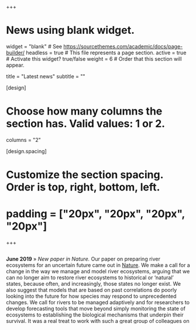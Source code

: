 +++
# News using blank widget.
widget = "blank"  # See https://sourcethemes.com/academic/docs/page-builder/
headless = true  # This file represents a page section.
active = true  # Activate this widget? true/false
weight = 6  # Order that this section will appear.

title = "Latest news"
subtitle = ""

[design]
  # Choose how many columns the section has. Valid values: 1 or 2.
  columns = "2"

[design.spacing]
  # Customize the section spacing. Order is top, right, bottom, left.
  # padding = ["20px", "20px", "20px", "20px"]
  
+++

<div style="overflow: auto; height:150pt; width:100%;">

**June 2019** » *New paper in Nature.* Our paper on preparing river ecosystems for an uncertain future came out in [Nature](https://www.nature.com/articles/d41586-019-01877-1). We make a call for a change in the way we manage and model river ecosystems, arguing that we can no longer aim to restore river ecosystems to historical or ‘natural’ states, because often, and increasingly, those states no longer exist. We also suggest that models that are based on past correlations do poorly looking into the future for how species may respond to unprecedented changes. We call for rivers to be managed adaptively and for researchers to develop forecasting tools that move beyond simply monitoring the state of ecosystems to establishing the biological mechanisms that underpin their survival. It was a real treat to work with such a great group of colleagues on this one: LeRoy Poff, Dave Lytle, Julian Olden, Nick Bond, Avril Horne, Albert Ruhi, Lindsay Reynolds and Dave Merritt. 

**April 2019** » *New paper in Ecosphere.* We have a new paper out in [Ecosphere](https://doi.org/10.1002/ecs2.2681). This is a multi-species demographic model that links native and nonnative species with river flow regimes in the Verde River, Arizona. Projecting the model beyond the survey data predicted a shift from a native dominant to a nonnative dominant community, which was linked to increasing drought frequency. Thanks very much for leading this effort, Jane!

</div>
&nbsp;

